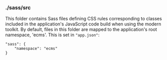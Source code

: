 ### ./sass/src

This folder contains Sass files defining CSS rules corresponding to classes
included in the application's JavaScript code build when using the modern toolkit.
By default, files in this folder are mapped to the application's root namespace, 'ecms'.
This is set in `"app.json"`:

    "sass": {
        "namespace": "ecms"
    }
